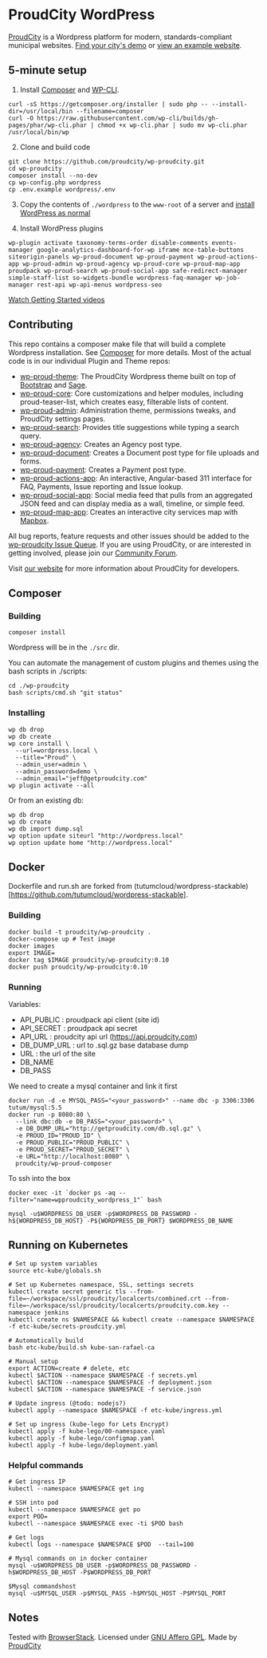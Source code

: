 ProudCity WordPress
===================

[ProudCity](https://proudcity.com) is a Wordpress platform for modern, standards-compliant municipal websites. [Find your city's demo](https://proudcity.com/start) or [view an example website](https://example.proudcity.com).

## 5-minute setup
1. Install [Composer](https://getcomposer.org) and [WP-CLI](http://wp-cli.org/).
  ```
  curl -sS https://getcomposer.org/installer | sudo php -- --install-dir=/usr/local/bin --filename=composer
  curl -O https://raw.githubusercontent.com/wp-cli/builds/gh-pages/phar/wp-cli.phar | chmod +x wp-cli.phar | sudo mv wp-cli.phar /usr/local/bin/wp
  ```

2. Clone and build code
  ```
  git clone https://github.com/proudcity/wp-proudcity.git
  cd wp-proudcity
  composer install --no-dev
  cp wp-config.php wordpress
  cp .env.example wordpress/.env
  ```
3. Copy the contents of `./wordpress` to the `www-root` of a server and [install WordPress as normal](https://codex.wordpress.org/Installing_WordPress#Famous_5-Minute_Install)

4. Install WordPress plugins
  ```
  wp-plugin activate taxonomy-terms-order disable-comments events-manager google-analytics-dashboard-for-wp iframe mce-table-buttons siteorigin-panels wp-proud-document wp-proud-payment wp-proud-actions-app wp-proud-admin wp-proud-agency wp-proud-core wp-proud-map-app proudpack wp-proud-search wp-proud-social-app safe-redirect-manager simple-staff-list so-widgets-bundle wordpress-faq-manager wp-job-manager rest-api wp-api-menus wordpress-seo 
  ```

[Watch Getting Started videos](https://proudcity.com/getting-started)


## Contributing

This repo contains a composer make file that will build a complete Wordpress installation.  See [Composer](#composer) for more details.  Most of the actual code is in our individual Plugin and Theme repos:
* [wp-proud-theme](https://github.com/proudcity/wp-proud-theme): The ProudCity Wordpress theme built on top of [Bootstrap](http://getbootstrap.com) and [Sage](https://roots.io/sage/).
* [wp-proud-core](https://github.com/proudcity/wp-proud-core): Core customizations and helper modules, including proud-teaser-list, which creates easy, filterable lists of content.
* [wp-proud-admin](https://github.com/proudcity/wp-proud-admin): Administration theme, permissions tweaks, and ProudCity settings pages.
* [wp-proud-search](https://github.com/proudcity/wp-proud-search): Provides title suggestions while typing a search query.
* [wp-proud-agency](https://github.com/proudcity/wp-proud-agency): Creates an Agency post type. 
* [wp-proud-document](https://github.com/proudcity/wp-proud-document): Creates a Document post type for file uploads and forms.
* [wp-proud-payment](https://github.com/proudcity/wp-proud-payment): Creates a Payment post type.
* [wp-proud-actions-app](https://github.com/proudcity/wp-proud-actions-app): An interactive, Angular-based 311 interface for FAQ, Payments, Issue reporting and Issue lookup.
* [wp-proud-social-app](https://github.com/proudcity/wp-proud-social-app): Social media feed that pulls from an aggregated JSON feed and can display media as a wall, timeline, or simple feed. 
* [wp-proud-map-app](https://github.com/proudcity/wp-proud-map-app): Creates an interactive city services map with [Mapbox](http://mapbox.com).

All bug reports, feature requests and other issues should be added to the [wp-proudcity Issue Queue](https://github.com/proudcity/wp-proudcity/issues).  If you are using ProudCity, or are interested in getting involved, please join our [Community Forum](https://groups.google.com/d/forum/proudcitydevelopers). 

Visit [our website](https://proudcity.com/developers) for more information about ProudCity for developers.

## Composer

### Building

```
composer install
```
Wordpress will be in the `./src` dir.

You can automate the management of custom plugins and themes using the bash scripts in ./scripts:
```
cd ./wp-proudcity
bash scripts/cmd.sh "git status"
```


### Installing
```
wp db drop
wp db create
wp core install \
  --url=wordpress.local \
  --title="Proud" \
  --admin_user=admin \
  --admin_password=demo \
  --admin_email="jeff@getproudcity.com"
wp plugin activate --all
```

Or from an existing db:
```
wp db drop
wp db create
wp db import dump.sql
wp option update siteurl "http://wordpress.local"
wp option update home "http://wordpress.local"
```


## Docker
Dockerfile and run.sh are forked from (tutumcloud/wordpress-stackable)[https://github.com/tutumcloud/wordpress-stackable].

### Building
```
docker build -t proudcity/wp-proudcity .
docker-compose up # Test image
docker images
export IMAGE=
docker tag $IMAGE proudcity/wp-proudcity:0.10
docker push proudcity/wp-proudcity:0.10
```



### Running
Variables:
* API_PUBLIC : proudpack api client (site id)
* API_SECRET : proudpack api secret
* API_URL : proudcity api url (https://api.proudcity.com)
* DB_DUMP_URL : url to .sql.gz base database dump
* URL : the url of the site 
* DB_NAME
* DB_PASS

We need to create a mysql container and link it first
```
docker run -d -e MYSQL_PASS="<your_password>" --name dbc -p 3306:3306 tutum/mysql:5.5
docker run -p 8080:80 \
  --link dbc:db -e DB_PASS="<your_password>" \
  -e DB_DUMP_URL="http://getproudcity.com/db.sql.gz" \
  -e PROUD_ID="PROUD_ID" \
  -e PROUD_PUBLIC="PROUD_PUBLIC" \
  -e PROUD_SECRET="PROUD_SECRET" \
  -e URL="http://localhost:8080" \
  proudcity/wp-proud-composer
```
To ssh into the box
```
docker exec -it `docker ps -aq --filter="name=wpproudcity_wordpress_1"` bash
```

```
mysql -u$WORDPRESS_DB_USER -p$WORDPRESS_DB_PASSWORD -h${WORDPRESS_DB_HOST} -P${WORDPRESS_DB_PORT} $WORDPRESS_DB_NAME
```


## Running on Kubernetes
```
# Set up system variables
source etc-kube/globals.sh 

# Set up Kubernetes namespace, SSL, settings secrets
kubectl create secret generic tls --from-file=~/workspace/ssl/proudcity/localcerts/combined.crt --from-file=~/workspace/ssl/proudcity/localcerts/proudcity.com.key --namespace jenkins
kubectl create ns $NAMESPACE && kubectl create --namespace $NAMESPACE -f etc-kube/secrets-proudcity.yml

# Automatically build
bash etc-kube/build.sh kube-san-rafael-ca

# Manual setup
export ACTION=create # delete, etc
kubectl $ACTION --namespace $NAMESPACE -f secrets.yml
kubectl $ACTION --namespace $NAMESPACE -f deployment.json
kubectl $ACTION --namespace $NAMESPACE -f service.json

# Update ingress (@todo: nodejs?)
kubectl apply --namespace $NAMESPACE -f etc-kube/ingress.yml

# Set up ingress (kube-lego for Lets Encrypt)
kubectl apply -f kube-lego/00-namespace.yaml
kubectl apply -f kube-lego/configmap.yaml
kubectl apply -f kube-lego/deployment.yaml
```


### Helpful commands
```
# Get ingress IP
kubectl --namespace $NAMESPACE get ing

# SSH into pod
kubectl --namespace $NAMESPACE get po
export POD=
kubectl --namespace $NAMESPACE exec -ti $POD bash

# Get logs
kubectl logs --namespace $NAMESPACE $POD  --tail=100

# Mysql commands on in docker container
mysql -u$WORDPRESS_DB_USER -p$WORDPRESS_DB_PASSWORD -h$WORDPRESS_DB_HOST -P$WORDPRESS_DB_PORT

$Mysql commandshost
mysql -u$MYSQL_USER -p$MYSQL_PASS -h$MYSQL_HOST -P$MYSQL_PORT

```

## Notes

Tested with [BrowserStack](https://www.browserstack.com/).  Licensed under [GNU Affero GPL](https://github.com/proudcity/wp-proudcity/blob/master/LICENSE.txt).  Made by [ProudCity](https://proudcity.com/)
